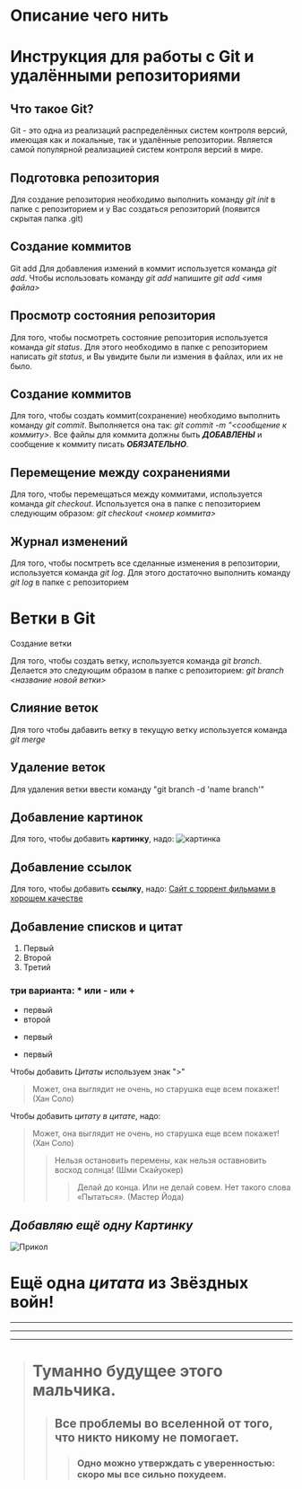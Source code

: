 # Описание чего нить
# Инструкция для работы с Git и удалёнными репозиториями

## Что такое Git?
Git - это одна из реализаций распределённых систем контроля версий, имеющая как и локальные, так и удалённые репозитории. Является самой популярной реализацией систем контроля версий в мире.
## Подготовка репозитория
Для создание репозитория необходимо выполнить команду *git init*  в папке с репозиторием и у Вас создаться репозиторий (появится скрытая папка .git)

## Создание коммитов

Git add
Для добавления измений в коммит используется команда *git add*. Чтобы использовать команду *git add* напишите *git add <имя файла>*

## Просмотр состояния репозитория
Для того, чтобы посмотреть состояние репозитория используется команда *git status*. Для этого необходимо в папке с репозиторием написать *git status*, и Вы увидите были ли измения в файлах, или их не было.

## Создание коммитов
Для того, чтобы создать коммит(сохранение) необходимо выполнить команду *git commit*. Выполняется она так: *git commit -m "<сообщение к коммиту>*. Все файлы для коммита должны быть ***ДОБАВЛЕНЫ*** и сообщение к коммиту писать ***ОБЯЗАТЕЛЬНО***.

## Перемещение между сохранениями
Для того, чтобы перемещаться между коммитами, используется команда *git checkout*. Используется она в папке с пепозиторием следующим образом: *git checkout <номер коммита>*

## Журнал изменений
Для того, чтобы посмтреть все сделанные изменения в репозитории, используется команда *git log*. Для этого достаточно выполнить команду *git log* в папке с репозиторием

# Ветки в Git

Создание ветки

Для того, чтобы создать ветку, используется команда *git branch*. Делается это следующим образом в папке с репозиторием: *git branch <название новой ветки>*

## Слияние веток

Для того чтобы дабавить ветку в текущую ветку используется команда *git merge <name branch>*

## Удаление веток
Для удаления ветки ввести команду "git branch -d 'name branch'"

## Добавление картинок
Для того, чтобы добавить **картинку**, надо:
![картинка](https://st.depositphotos.com/1067336/3471/i/600/depositphotos_34719131-stock-photo-cute-hedgehogs-read-book.jpg)

## Добавление ссылок
Для того, чтобы добавить **ссылку**, надо:
[Сайт с торрент фильмами в хорошем качестве](http://filmitorrent.net/)

## Добавление списков и цитат
1. Первый
2. Второй
3. Третий
### три варианта: * или - или +
* первый
* второй
- первый
+ первый

Чтобы добавить *Цитаты* используем знак ">"
> Может, она выглядит не очень, но старушка еще всем покажет! (Хан Соло)

Чтобы добавить *цитату в цитате*, надо:
> Может, она выглядит не очень, но старушка еще всем покажет! (Хан Соло)
>> Нельзя остановить перемены, как нельзя оставновить восход солнца! (Шми Скайуокер)
>>>Делай до конца. Или не делай совем. Нет такого слова «Пытаться». (Мастер Йода)

## *Добавляю ещё одну Картинку*
![Прикол](https://b1.filmpro.ru/c/358477.700xp.jpg)

# Ещё одна *цитата* из Звёздных войн!
---
---
---
> # Туманно будущее этого мальчика.
>> ## Все проблемы во вселенной от того, что никто никому не помогает.
>>> ### Одно можно утверждать с уверенностью: скоро мы все сильно похудеем.
